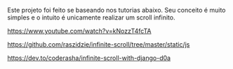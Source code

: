 Este projeto foi feito se baseando nos tutorias abaixo. Seu conceito é muito simples e o intuito é unicamente realizar um scroll infinito.

https://www.youtube.com/watch?v=kNozzT4fcTA

https://github.com/raszidzie/infinite-scroll/tree/master/static/js

https://dev.to/coderasha/infinite-scroll-with-django-d0a